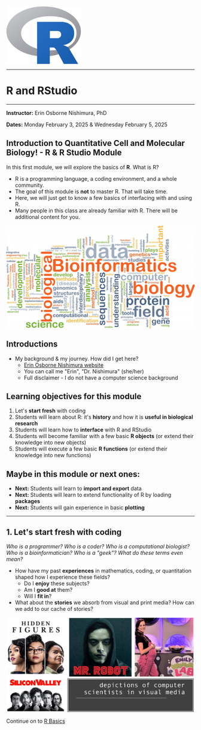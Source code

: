 

<img  align="center" src="webContent/1200px-R_logo.svg.png" width="200" >

----

# R and RStudio

----

**Instructor:** Erin Osborne Nishimura, PhD

**Dates:** Monday February 3, 2025 & Wednesday February 5, 2025

## Introduction to Quantitative Cell and Molecular Biology! - R & R Studio Module

In this first module, we will explore the basics of **R**. What is R? 
  * R is a programming language, a coding environment, and a whole community. 
  * The goal of this module is __not__ to master R. That will take time. 
  * Here, we will just get to know a few basics of interfacing with and using R. 
  * Many people in this class are already familiar with R. There will be additional content for you. 

<img  align="center" src="webContent/bigstock-background-concept-wordcloud.jpg" width="800" >


## Introductions

  * My background & my journey. How did I get here?
    * [Erin Osborne Nishimura website](https://onishlab.colostate.edu/home-page/erin-osborne-nishimura/)
    * You can call me "Erin", "Dr. Nishimura" (she/her)
    * Full disclaimer - I do not have a computer science background

## Learning objectives for this module

  1. Let's **start fresh** with coding
  2. Students will learn about R: it's **history** and how it is **useful in biological research**
  3. Students will learn how to **interface** with R and RStudio
  4. Students will become familiar with a few basic **R objects** (or extend their knowledge into new objects)
  5. Students will execute a few basic **R functions** (or extend their knowledge into new functions)
  
## Maybe in this module or next ones:
  * **Next:** Students will learn to **import and export** data
  * **Next:** Students will learn to extend functionality of R by loading **packages**
  * **Next:** Students will gain experience in basic **plotting**


-----

## 1. Let's **start fresh** with coding

*Who is a programmer? Who is a coder? Who is a computational biologist? Who is a bioinformatician? Who is a "geek"? What do these terms even mean?*

  * How have my past **experiences** in mathematics, coding, or quantitation shaped how I experience these fields? 
    * Do I **enjoy** these subjects?
    * Am I **good at** them?
    * Will I **fit in**?
  * What about the **stories** we absorb from visual and print media? How can we add to our cache of stories?
  
<img align="center" src="webContent/MediaDepictions.jpg" width="800" >
  
Continue on to [R Basics](R_Basics.md)


